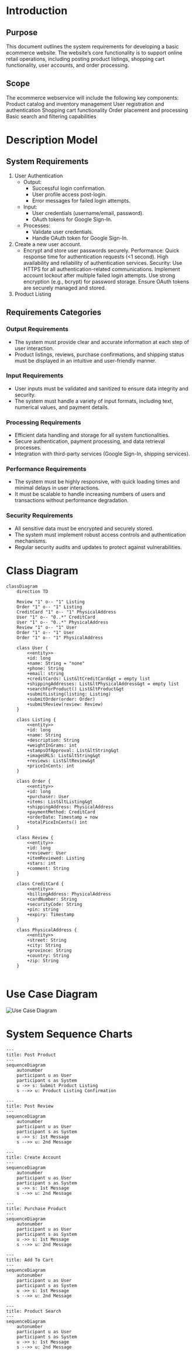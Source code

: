 # Introduction

## Purpose
This document outlines the system requirements for developing a basic ecommerce website. The website’s core functionality is to support online retail operations, including posting product listings, shopping cart functionality, user accounts, and order processing.

## Scope
The ecommerce webservice will include the following key components:
Product catalog and inventory management
User registration and authentication
Shopping cart functionality
Order placement and processing
Basic search and filtering capabilities


# Description Model

## System Requirements

1. User Authentication
   - Output:
       - Successful login confirmation.
       - User profile access post-login.
       - Error messages for failed login attempts.
   - Input:
     - User credentials (username/email, password).
     - OAuth tokens for Google Sign-In.
   - Processes:
     - Validate user credentials.
     - Handle OAuth token for Google Sign-In.
2. Create a new user account.
   - Encrypt and store user passwords securely.
      Performance:
      Quick response time for authentication requests (<1 second).
      High availability and reliability of authentication services.
      Security:
      Use HTTPS for all authentication-related communications.
      Implement account lockout after multiple failed login attempts.
      Use strong encryption (e.g., bcrypt) for password storage.
      Ensure OAuth tokens are securely managed and stored.
3. Product Listing


## Requirements Categories

### Output Requirements
- The system must provide clear and accurate information at each step of user interaction.
- Product listings, reviews, purchase confirmations, and shipping status must be displayed in an intuitive and user-friendly manner.

### Input Requirements
- User inputs must be validated and sanitized to ensure data integrity and security.
- The system must handle a variety of input formats, including text, numerical values, and payment details.

### Processing Requirements
- Efficient data handling and storage for all system functionalities.
- Secure authentication, payment processing, and data retrieval processes.
- Integration with third-party services (Google Sign-In, shipping services).

### Performance Requirements
- The system must be highly responsive, with quick loading times and minimal delays in user interactions.
- It must be scalable to handle increasing numbers of users and transactions without performance degradation.

### Security Requirements
- All sensitive data must be encrypted and securely stored.
- The system must implement robust access controls and authentication mechanisms.
- Regular security audits and updates to protect against vulnerabilities.

# Class Diagram

```mermaid
classDiagram
    direction TD
    
    Review "1" o-- "1" Listing
    Order "1" o-- "1" Listing
    CreditCard "1" o-- "1" PhysicalAddress
    User "1" o-- "0..*" CreditCard
    User "1" o-- "0..*" PhysicalAddress
    Review "1" o-- "1" User
    Order "1" o-- "1" User
    Order "1" o-- "1" PhysicalAddress
    
    class User {
        <<entity>>
        +id: long
        +name: String = "none"
        +phone: String
        +email: string
        +creditCards: List&ltCreditCard&gt = empty list
        +shippingAddresses: List&ltPhysicalAddress&gt = empty list
        +searchForProduct() List&ltProduct&gt
        +submitListing(listing: Listing)
        +submitOrder(order: Order)
        +submitReview(review: Review)
    }
    
    class Listing {
        <<entity>>
        +id: long
        +name: String
        +description: String
        +weightInGrams: int
        +stampsOfApproval: List&ltString&gt
        +imageURLS: List&ltString&gt
        +reviews: List&ltReview&gt
        +priceInCents: int
    }
    
    class Order {
        <<entity>>
        +id: long
        +purchaser: User
        +items: List&ltListing&gt
        +shippingAddress: PhysicalAddress
        +paymentMethod: CreditCard
        +orderDate: Timestamp = now
        +totalPiceInCents() int
    }
    
    class Review {
        <<entity>>
        +id: long
        +reviewer: User
        +itemReviewed: Listing
        +stars: int
        +comment: String
    }
    
    class CreditCard {
        <<entity>>
        +billingAddress: PhysicalAddress
        +cardNumber: String
        +securityCode: String
        +pin: string
        +expiry: Timestamp
    }
    
    class PhysicalAddress {
        <<entity>>
        +street: String
        +city: String
        +province: String
        +country: String
        +zip: String
    }
    
```

# Use Case Diagram

![Use Case Diagram](use_case_uml.png)


# System Sequence Charts

```mermaid
---
title: Post Product
---
sequenceDiagram
    autonumber
    participant u as User
    participant s as System
    u ->> s: Submit Product Listing
    s -->> u: Product Listing Confirmation
```

```mermaid
---
title: Post Review
---
sequenceDiagram
    autonumber
    participant u as User
    participant s as System
    u ->> s: 1st Message
    s -->> u: 2nd Message
```

```mermaid
---
title: Create Account
---
sequenceDiagram
    autonumber
    participant u as User
    participant s as System
    u ->> s: 1st Message
    s -->> u: 2nd Message
```

```mermaid
---
title: Purchase Product
---
sequenceDiagram
    autonumber
    participant u as User
    participant s as System
    u ->> s: 1st Message
    s -->> u: 2nd Message
```

```mermaid
---
title: Add To Cart
---
sequenceDiagram
    autonumber
    participant u as User
    participant s as System
    u ->> s: 1st Message
    s -->> u: 2nd Message
```

```mermaid
---
title: Product Search
---
sequenceDiagram
    autonumber
    participant u as User
    participant s as System
    u ->> s: 1st Message
    s -->> u: 2nd Message
```
